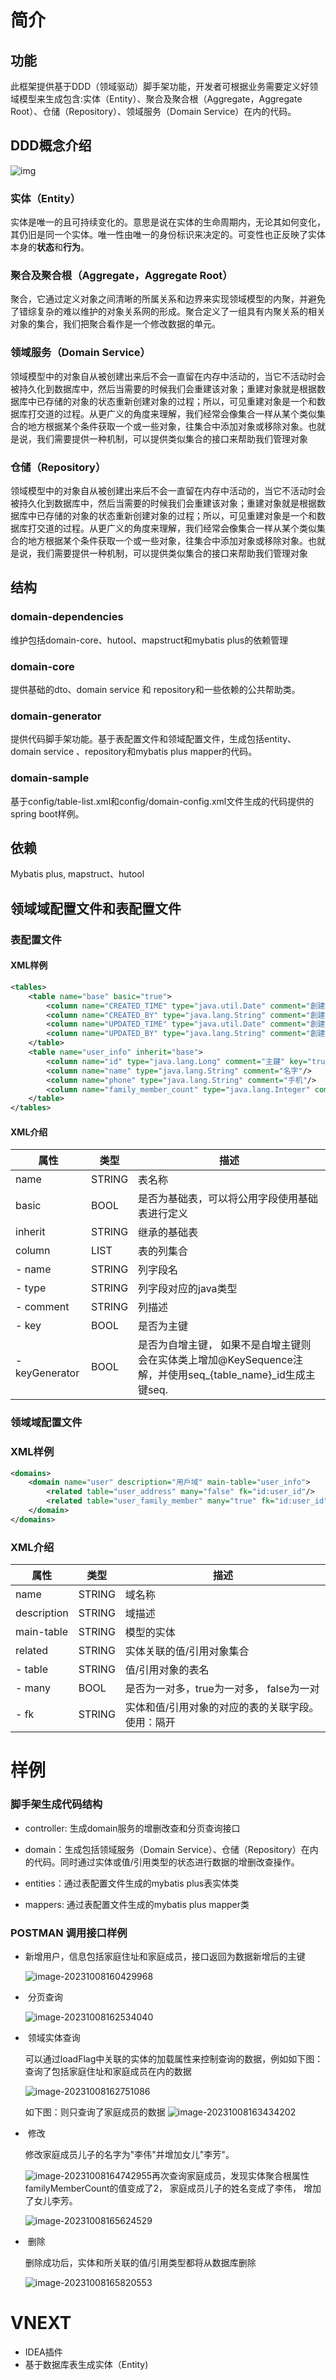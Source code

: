# 简介
## 功能
此框架提供基于DDD（领域驱动）脚手架功能，开发者可根据业务需要定义好领域模型来生成包含:实体（Entity）、聚合及聚合根（Aggregate，Aggregate Root）、仓储（Repository）、领域服务（Domain Service）在内的代码。
## DDD概念介绍

![img](https://pic1.zhimg.com/80/v2-40c06b92067ce29b1fdf5cc5404f6f48_720w.webp)

### 实体（Entity）
实体是唯一的且可持续变化的。意思是说在实体的生命周期内，无论其如何变化，其仍旧是同一个实体。唯一性由唯一的身份标识来决定的。可变性也正反映了实体本身的**状态**和**行为**。

### 聚合及聚合根（Aggregate，Aggregate Root）

聚合，它通过定义对象之间清晰的所属关系和边界来实现领域模型的内聚，并避免了错综复杂的难以维护的对象关系网的形成。聚合定义了一组具有内聚关系的相关对象的集合，我们把聚合看作是一个修改数据的单元。

### 领域服务（Domain Service）

领域模型中的对象自从被创建出来后不会一直留在内存中活动的，当它不活动时会被持久化到数据库中，然后当需要的时候我们会重建该对象；重建对象就是根据数据库中已存储的对象的状态重新创建对象的过程；所以，可见重建对象是一个和数据库打交道的过程。从更广义的角度来理解，我们经常会像集合一样从某个类似集合的地方根据某个条件获取一个或一些对象，往集合中添加对象或移除对象。也就是说，我们需要提供一种机制，可以提供类似集合的接口来帮助我们管理对象

### 仓储（Repository）

领域模型中的对象自从被创建出来后不会一直留在内存中活动的，当它不活动时会被持久化到数据库中，然后当需要的时候我们会重建该对象；重建对象就是根据数据库中已存储的对象的状态重新创建对象的过程；所以，可见重建对象是一个和数据库打交道的过程。从更广义的角度来理解，我们经常会像集合一样从某个类似集合的地方根据某个条件获取一个或一些对象，往集合中添加对象或移除对象。也就是说，我们需要提供一种机制，可以提供类似集合的接口来帮助我们管理对象

## 结构

### domain-dependencies

维护包括domain-core、hutool、mapstruct和mybatis plus的依赖管理

### domain-core

提供基础的dto、domain service 和 repository和一些依赖的公共帮助类。

### domain-generator

提供代码脚手架功能。基于表配置文件和领域配置文件，生成包括entity、domain service 、repository和mybatis plus mapper的代码。

### domain-sample

基于config/table-list.xml和config/domain-config.xml文件生成的代码提供的spring boot样例。

## 依赖
Mybatis plus, mapstruct、hutool

## 领域域配置文件和表配置文件

### 表配置文件

#### XML样例

``` XML
<tables>
    <table name="base" basic="true">
        <column name="CREATED_TIME" type="java.util.Date" comment="創建時間"/>
        <column name="CREATED_BY" type="java.lang.String" comment="創建用戶"/>
        <column name="UPDATED_TIME" type="java.util.Date" comment="創建時間"/>
        <column name="UPDATED_BY" type="java.lang.String" comment="創建用戶"/>
    </table>
    <table name="user_info" inherit="base">
        <column name="id" type="java.lang.Long" comment="主鍵" key="true" keyGenerator="true"/>
        <column name="name" type="java.lang.String" comment="名字"/>
        <column name="phone" type="java.lang.String" comment="手机"/>
        <column name="family_member_count" type="java.lang.Integer" comment="家庭成員總數"/>
    </table>
</tables>
```
#### XML介绍

| 属性           | 类型   | 描述                                                         |
| -------------- | ------ | ------------------------------------------------------------ |
| name           | STRING | 表名称                                                       |
| basic          | BOOL   | 是否为基础表，可以将公用字段使用基础表进行定义               |
| inherit        | STRING | 继承的基础表                                                 |
| column         | LIST   | 表的列集合                                                   |
| - name         | STRING | 列字段名                                                     |
| - type         | STRING | 列字段对应的java类型                                         |
| - comment      | STRING | 列描述                                                       |
| - key          | BOOL   | 是否为主键                                                   |
| - keyGenerator | BOOL   | 是否为自增主键， 如果不是自增主键则会在实体类上增加@KeySequence注解，并使用seq_{table_name}_id生成主键seq. |



### 领域域配置文件

### XML样例

```xml
<domains>
    <domain name="user" description="用戶域" main-table="user_info">
        <related table="user_address" many="false" fk="id:user_id"/>
        <related table="user_family_member" many="true" fk="id:user_id"/>
    </domain>
</domains>
```

### XML介绍
| 属性        | 类型   | 描述                                              |
| ----------- | ------ | ------------------------------------------------- |
| name        | STRING | 域名称                                            |
| description | STRING | 域描述                                            |
| main-table  | STRING | 模型的实体                                        |
| related     | STRING | 实体关联的值/引用对象集合                         |
| - table     | STRING | 值/引用对象的表名                                 |
| - many      | BOOL   | 是否为一对多，true为一对多， false为一对          |
| - fk        | STRING | 实体和值/引用对象的对应的表的关联字段。使用：隔开 |

# 样例

### 脚手架生成代码结构

- controller: 生成domain服务的增删改查和分页查询接口

- domain：生成包括领域服务（Domain Service）、仓储（Repository）在内的代码。同时通过实体或值/引用类型的状态进行数据的增删改查操作。

- entities：通过表配置文件生成的mybatis plus表实体类

- mappers: 通过表配置文件生成的mybatis plus mapper类

### POSTMAN 调用接口样例

- ​	新增用户，信息包括家庭住址和家庭成员，接口返回为数据新增后的主键

  ![image-20231008160429968](https://github.com/Roger3Lee/artframework.domain/blob/master/images/add.png)
  
- ​	分页查询

  ![image-20231008162534040](https://github.com/Roger3Lee/artframework.domain/blob/master/images/page-query.png)

- ​	领域实体查询

	可以通过loadFlag中关联的实体的加载属性来控制查询的数据，例如如下图：查询了包括家庭住址和家庭成员在内的数据

  ![image-20231008162751086](https://github.com/Roger3Lee/artframework.domain/blob/master/images/id-query1.png)

	如下图：则只查询了家庭成员的数据
![image-20231008163434202](https://github.com/Roger3Lee/artframework.domain/blob/master/images/id-query2.png)


- ​    修改

  修改家庭成员儿子的名字为"李伟"并增加女儿"李芳"。

  ![image-20231008164742955](https://github.com/Roger3Lee/artframework.domain/blob/master/images/update.png)再次查询家庭成员，发现实体聚合根属性familyMemberCount的值变成了2， 家庭成员儿子的姓名变成了李伟， 增加了女儿李芳。
  
  ![image-20231008165624529](https://github.com/Roger3Lee/artframework.domain/blob/master/images/id-query3.png)


- ​	删除

  删除成功后，实体和所关联的值/引用类型都将从数据库删除

  ![image-20231008165820553](C:\Users\浩鲸新智能\AppData\Roaming\Typora\typora-user-images\image-20231008165820553.png)


# VNEXT
- IDEA插件
- 基于数据库表生成实体（Entity)